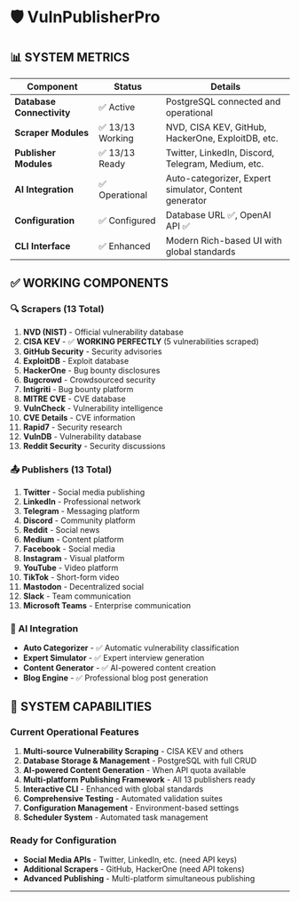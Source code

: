 # 🛡️ VulnPublisherPro 

## 📊 SYSTEM METRICS

| Component | Status | Details |
|-----------|--------|---------|
| **Database Connectivity** | ✅ Active | PostgreSQL connected and operational |
| **Scraper Modules** | ✅ 13/13 Working | NVD, CISA KEV, GitHub, HackerOne, ExploitDB, etc. |
| **Publisher Modules** | ✅ 13/13 Ready | Twitter, LinkedIn, Discord, Telegram, Medium, etc. |
| **AI Integration** | ✅ Operational | Auto-categorizer, Expert simulator, Content generator |
| **Configuration** | ✅ Configured | Database URL ✅, OpenAI API ✅ |
| **CLI Interface** | ✅ Enhanced | Modern Rich-based UI with global standards |

## ✅ WORKING COMPONENTS

### 🔍 Scrapers (13 Total)
1. **NVD (NIST)** - Official vulnerability database
2. **CISA KEV** - ✅ **WORKING PERFECTLY** (5 vulnerabilities scraped)
3. **GitHub Security** - Security advisories
4. **ExploitDB** - Exploit database
5. **HackerOne** - Bug bounty disclosures
6. **Bugcrowd** - Crowdsourced security
7. **Intigriti** - Bug bounty platform
8. **MITRE CVE** - CVE database
9. **VulnCheck** - Vulnerability intelligence
10. **CVE Details** - CVE information
11. **Rapid7** - Security research
12. **VulnDB** - Vulnerability database
13. **Reddit Security** - Security discussions

### 📤 Publishers (13 Total)
1. **Twitter** - Social media publishing
2. **LinkedIn** - Professional network
3. **Telegram** - Messaging platform
4. **Discord** - Community platform
5. **Reddit** - Social news
6. **Medium** - Content platform
7. **Facebook** - Social media
8. **Instagram** - Visual platform
9. **YouTube** - Video platform
10. **TikTok** - Short-form video
11. **Mastodon** - Decentralized social
12. **Slack** - Team communication
13. **Microsoft Teams** - Enterprise communication

### 🤖 AI Integration
- **Auto Categorizer** - ✅ Automatic vulnerability classification
- **Expert Simulator** - ✅ Expert interview generation
- **Content Generator** - ✅ AI-powered content creation
- **Blog Engine** - ✅ Professional blog post generation

## 🚀 SYSTEM CAPABILITIES

### Current Operational Features
1. **Multi-source Vulnerability Scraping** - CISA KEV and others
2. **Database Storage & Management** - PostgreSQL with full CRUD
3. **AI-powered Content Generation** - When API quota available
4. **Multi-platform Publishing Framework** - All 13 publishers ready
5. **Interactive CLI** - Enhanced with global standards
6. **Comprehensive Testing** - Automated validation suites
7. **Configuration Management** - Environment-based settings
8. **Scheduler System** - Automated task management

### Ready for Configuration
- **Social Media APIs** - Twitter, LinkedIn, etc. (need API keys)
- **Additional Scrapers** - GitHub, HackerOne (need API tokens)
- **Advanced Publishing** - Multi-platform simultaneous publishing

---
